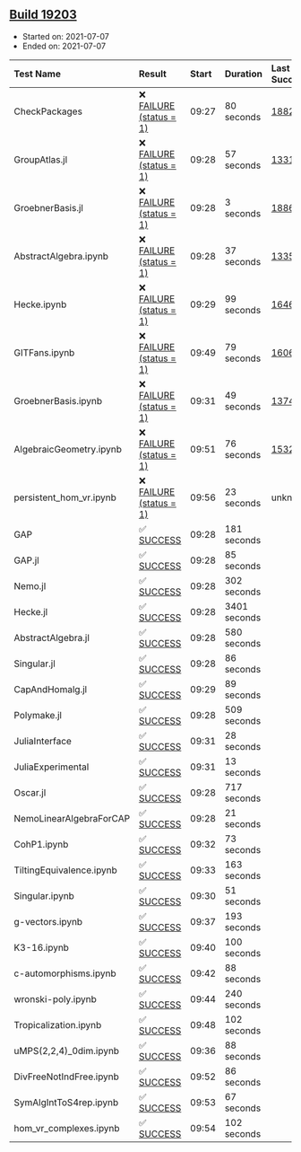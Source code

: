 ## [Build 19203](https://oscarci.mathematik.uni-kl.de/job/oscar/19203/)

* Started on: 2021-07-07
* Ended on: 2021-07-07

| Test Name    | Result | Start | Duration | Last Success | First Failure |
|:-------------|:-------|:------|:---------|:-------------|:--------------|
| CheckPackages | ❌ [FAILURE (status = 1)](https://oscarci.mathematik.uni-kl.de/job/oscar/19203/artifact/logs/build-19203/CheckPackages.log) | 09:27 | 80 seconds | [18822](https://oscarci.mathematik.uni-kl.de/job/oscar/18822/) | [18823](https://oscarci.mathematik.uni-kl.de/job/oscar/18823/) |
| GroupAtlas.jl | ❌ [FAILURE (status = 1)](https://oscarci.mathematik.uni-kl.de/job/oscar/19203/artifact/logs/build-19203/GroupAtlas.jl.log) | 09:28 | 57 seconds | [13311](https://oscarci.mathematik.uni-kl.de/job/oscar/13311/) | [13312](https://oscarci.mathematik.uni-kl.de/job/oscar/13312/) |
| GroebnerBasis.jl | ❌ [FAILURE (status = 1)](https://oscarci.mathematik.uni-kl.de/job/oscar/19203/artifact/logs/build-19203/GroebnerBasis.jl.log) | 09:28 | 3 seconds | [18864](https://oscarci.mathematik.uni-kl.de/job/oscar/18864/) | [18865](https://oscarci.mathematik.uni-kl.de/job/oscar/18865/) |
| AbstractAlgebra.ipynb | ❌ [FAILURE (status = 1)](https://oscarci.mathematik.uni-kl.de/job/oscar/19203/artifact/logs/build-19203/AbstractAlgebra.ipynb.log) | 09:28 | 37 seconds | [13355](https://oscarci.mathematik.uni-kl.de/job/oscar/13355/) | [13356](https://oscarci.mathematik.uni-kl.de/job/oscar/13356/) |
| Hecke.ipynb | ❌ [FAILURE (status = 1)](https://oscarci.mathematik.uni-kl.de/job/oscar/19203/artifact/logs/build-19203/Hecke.ipynb.log) | 09:29 | 99 seconds | [16463](https://oscarci.mathematik.uni-kl.de/job/oscar/16463/) | [16464](https://oscarci.mathematik.uni-kl.de/job/oscar/16464/) |
| GITFans.ipynb | ❌ [FAILURE (status = 1)](https://oscarci.mathematik.uni-kl.de/job/oscar/19203/artifact/logs/build-19203/GITFans.ipynb.log) | 09:49 | 79 seconds | [16068](https://oscarci.mathematik.uni-kl.de/job/oscar/16068/) | [16069](https://oscarci.mathematik.uni-kl.de/job/oscar/16069/) |
| GroebnerBasis.ipynb | ❌ [FAILURE (status = 1)](https://oscarci.mathematik.uni-kl.de/job/oscar/19203/artifact/logs/build-19203/GroebnerBasis.ipynb.log) | 09:31 | 49 seconds | [13748](https://oscarci.mathematik.uni-kl.de/job/oscar/13748/) | [13749](https://oscarci.mathematik.uni-kl.de/job/oscar/13749/) |
| AlgebraicGeometry.ipynb | ❌ [FAILURE (status = 1)](https://oscarci.mathematik.uni-kl.de/job/oscar/19203/artifact/logs/build-19203/AlgebraicGeometry.ipynb.log) | 09:51 | 76 seconds | [15322](https://oscarci.mathematik.uni-kl.de/job/oscar/15322/) | [15323](https://oscarci.mathematik.uni-kl.de/job/oscar/15323/) |
| persistent_hom_vr.ipynb | ❌ [FAILURE (status = 1)](https://oscarci.mathematik.uni-kl.de/job/oscar/19203/artifact/logs/build-19203/persistent_hom_vr.ipynb.log) | 09:56 | 23 seconds | unknown | unknown |
| GAP | ✅ [SUCCESS](https://oscarci.mathematik.uni-kl.de/job/oscar/19203/artifact/logs/build-19203/GAP.log) | 09:28 | 181 seconds |  |  |
| GAP.jl | ✅ [SUCCESS](https://oscarci.mathematik.uni-kl.de/job/oscar/19203/artifact/logs/build-19203/GAP.jl.log) | 09:28 | 85 seconds |  |  |
| Nemo.jl | ✅ [SUCCESS](https://oscarci.mathematik.uni-kl.de/job/oscar/19203/artifact/logs/build-19203/Nemo.jl.log) | 09:28 | 302 seconds |  |  |
| Hecke.jl | ✅ [SUCCESS](https://oscarci.mathematik.uni-kl.de/job/oscar/19203/artifact/logs/build-19203/Hecke.jl.log) | 09:28 | 3401 seconds |  |  |
| AbstractAlgebra.jl | ✅ [SUCCESS](https://oscarci.mathematik.uni-kl.de/job/oscar/19203/artifact/logs/build-19203/AbstractAlgebra.jl.log) | 09:28 | 580 seconds |  |  |
| Singular.jl | ✅ [SUCCESS](https://oscarci.mathematik.uni-kl.de/job/oscar/19203/artifact/logs/build-19203/Singular.jl.log) | 09:28 | 86 seconds |  |  |
| CapAndHomalg.jl | ✅ [SUCCESS](https://oscarci.mathematik.uni-kl.de/job/oscar/19203/artifact/logs/build-19203/CapAndHomalg.jl.log) | 09:29 | 89 seconds |  |  |
| Polymake.jl | ✅ [SUCCESS](https://oscarci.mathematik.uni-kl.de/job/oscar/19203/artifact/logs/build-19203/Polymake.jl.log) | 09:28 | 509 seconds |  |  |
| JuliaInterface | ✅ [SUCCESS](https://oscarci.mathematik.uni-kl.de/job/oscar/19203/artifact/logs/build-19203/JuliaInterface.log) | 09:31 | 28 seconds |  |  |
| JuliaExperimental | ✅ [SUCCESS](https://oscarci.mathematik.uni-kl.de/job/oscar/19203/artifact/logs/build-19203/JuliaExperimental.log) | 09:31 | 13 seconds |  |  |
| Oscar.jl | ✅ [SUCCESS](https://oscarci.mathematik.uni-kl.de/job/oscar/19203/artifact/logs/build-19203/Oscar.jl.log) | 09:28 | 717 seconds |  |  |
| NemoLinearAlgebraForCAP | ✅ [SUCCESS](https://oscarci.mathematik.uni-kl.de/job/oscar/19203/artifact/logs/build-19203/NemoLinearAlgebraForCAP.log) | 09:28 | 21 seconds |  |  |
| CohP1.ipynb | ✅ [SUCCESS](https://oscarci.mathematik.uni-kl.de/job/oscar/19203/artifact/logs/build-19203/CohP1.ipynb.log) | 09:32 | 73 seconds |  |  |
| TiltingEquivalence.ipynb | ✅ [SUCCESS](https://oscarci.mathematik.uni-kl.de/job/oscar/19203/artifact/logs/build-19203/TiltingEquivalence.ipynb.log) | 09:33 | 163 seconds |  |  |
| Singular.ipynb | ✅ [SUCCESS](https://oscarci.mathematik.uni-kl.de/job/oscar/19203/artifact/logs/build-19203/Singular.ipynb.log) | 09:30 | 51 seconds |  |  |
| g-vectors.ipynb | ✅ [SUCCESS](https://oscarci.mathematik.uni-kl.de/job/oscar/19203/artifact/logs/build-19203/g-vectors.ipynb.log) | 09:37 | 193 seconds |  |  |
| K3-16.ipynb | ✅ [SUCCESS](https://oscarci.mathematik.uni-kl.de/job/oscar/19203/artifact/logs/build-19203/K3-16.ipynb.log) | 09:40 | 100 seconds |  |  |
| c-automorphisms.ipynb | ✅ [SUCCESS](https://oscarci.mathematik.uni-kl.de/job/oscar/19203/artifact/logs/build-19203/c-automorphisms.ipynb.log) | 09:42 | 88 seconds |  |  |
| wronski-poly.ipynb | ✅ [SUCCESS](https://oscarci.mathematik.uni-kl.de/job/oscar/19203/artifact/logs/build-19203/wronski-poly.ipynb.log) | 09:44 | 240 seconds |  |  |
| Tropicalization.ipynb | ✅ [SUCCESS](https://oscarci.mathematik.uni-kl.de/job/oscar/19203/artifact/logs/build-19203/Tropicalization.ipynb.log) | 09:48 | 102 seconds |  |  |
| uMPS(2,2,4)_0dim.ipynb | ✅ [SUCCESS](https://oscarci.mathematik.uni-kl.de/job/oscar/19203/artifact/logs/build-19203/uMPS-2-2-4-_0dim.ipynb.log) | 09:36 | 88 seconds |  |  |
| DivFreeNotIndFree.ipynb | ✅ [SUCCESS](https://oscarci.mathematik.uni-kl.de/job/oscar/19203/artifact/logs/build-19203/DivFreeNotIndFree.ipynb.log) | 09:52 | 86 seconds |  |  |
| SymAlgIntToS4rep.ipynb | ✅ [SUCCESS](https://oscarci.mathematik.uni-kl.de/job/oscar/19203/artifact/logs/build-19203/SymAlgIntToS4rep.ipynb.log) | 09:53 | 67 seconds |  |  |
| hom_vr_complexes.ipynb | ✅ [SUCCESS](https://oscarci.mathematik.uni-kl.de/job/oscar/19203/artifact/logs/build-19203/hom_vr_complexes.ipynb.log) | 09:54 | 102 seconds |  |  |
